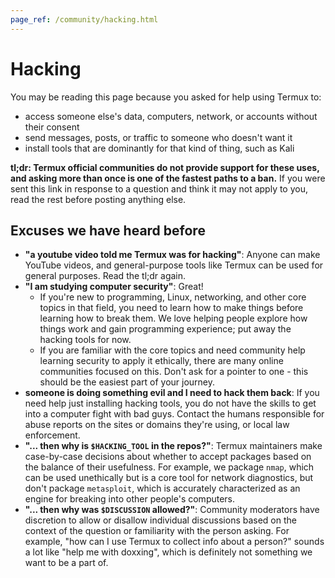 ```yaml
---
page_ref: /community/hacking.html
---
```


# Hacking

You may be reading this page because you asked for help using Termux to:
* access someone else's data, computers, network, or accounts without their
  consent
* send messages, posts, or traffic to someone who doesn't want it
* install tools that are dominantly for that kind of thing, such as Kali

**tl;dr: Termux official communities do not provide support for these uses, and
asking more than once is one of the fastest paths to a ban.** If you were sent
this link in response to a question and think it may not apply to you, read the
rest before posting anything else.

## Excuses we have heard before

* **"a youtube video told me Termux was for hacking"**: Anyone can make YouTube
  videos, and general-purpose tools like Termux can be used for general
  purposes. Read the tl;dr again.
* **"I am studying computer security"**: Great!
  * If you're new to programming, Linux, networking, and other core topics in
    that field, you need to learn how to make things before learning how to
    break them. We love helping people explore how things work and gain
    programming experience; put away the hacking tools for now.
  * If you are familiar with the core topics and need community help learning
    security to apply it ethically, there are many online communities focused on
    this. Don't ask for a pointer to one - this should be the easiest part of
    your journey.
* **someone is doing something evil and I need to hack them back**: If you need
  help just installing hacking tools, you do not have the skills to get into a
  computer fight with bad guys. Contact the humans responsible for abuse reports
  on the sites or domains they're using, or local law enforcement.
* **"... then why is `$HACKING_TOOL` in the repos?"**: Termux maintainers make
  case-by-case decisions about whether to accept packages based on the balance
  of their usefulness. For example, we package `nmap`, which can be used
  unethically but is a core tool for network diagnostics, but don't package
  `metasploit`, which is accurately characterized as an engine for breaking into
  other people's computers.
* **"... then why was `$DISCUSSION` allowed?"**: Community moderators have
  discretion to allow or disallow individual discussions based on the context of
  the question or familiarity with the person asking. For example, "how can I
  use Termux to collect info about a person?" sounds a lot like "help me with
  doxxing", which is definitely not something we want to be a part of.

##
